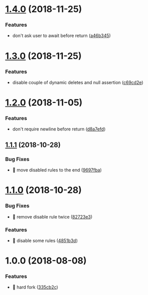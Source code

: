 # [1.4.0](https://github.com/streamich/tslint-config-common/compare/v1.3.0...v1.4.0) (2018-11-25)


### Features

* don't ask user to await before return ([a46b345](https://github.com/streamich/tslint-config-common/commit/a46b345))

# [1.3.0](https://github.com/streamich/tslint-config-common/compare/v1.2.0...v1.3.0) (2018-11-25)


### Features

* disable couple of dynamic deletes and null assertion ([c69cd2e](https://github.com/streamich/tslint-config-common/commit/c69cd2e))

# [1.2.0](https://github.com/streamich/tslint-config-common/compare/v1.1.1...v1.2.0) (2018-11-05)


### Features

* don't require newline before return ([d8a7efd](https://github.com/streamich/tslint-config-common/commit/d8a7efd))

## [1.1.1](https://github.com/streamich/tslint-config-common/compare/v1.1.0...v1.1.1) (2018-10-28)


### Bug Fixes

* 🐛 move disabled rules to the end ([9697fba](https://github.com/streamich/tslint-config-common/commit/9697fba))

# [1.1.0](https://github.com/streamich/tslint-config-common/compare/v1.0.0...v1.1.0) (2018-10-28)


### Bug Fixes

* 🐛 remove disable rule twice ([82723e3](https://github.com/streamich/tslint-config-common/commit/82723e3))


### Features

* 🎸 disable some rules ([4851b3d](https://github.com/streamich/tslint-config-common/commit/4851b3d))

# 1.0.0 (2018-08-08)


### Features

* 🎸 hard fork ([335cb2c](https://github.com/streamich/tslint-config-common/commit/335cb2c))
